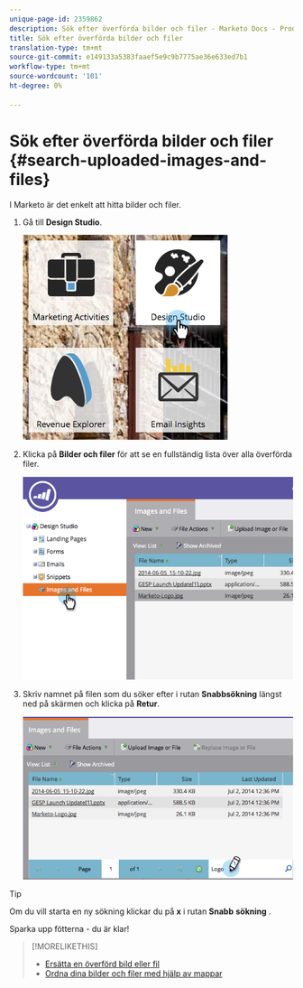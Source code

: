 ```yaml
---
unique-page-id: 2359862
description: Sök efter överförda bilder och filer - Marketo Docs - Produktdokumentation
title: Sök efter överförda bilder och filer
translation-type: tm+mt
source-git-commit: e149133a5383faaef5e9c9b7775ae36e633ed7b1
workflow-type: tm+mt
source-wordcount: '101'
ht-degree: 0%

---
```



# Sök efter överförda bilder och filer {#search-uploaded-images-and-files}

I Marketo är det enkelt att hitta bilder och filer.

1. Gå till **Design Studio**.

   ![](assets/designstudio-1.png)

1. Klicka på **Bilder och filer** för att se en fullständig lista över alla överförda filer.

   ![](assets/image2014-9-16-11-3a44-3a4.png)

1. Skriv namnet på filen som du söker efter i rutan **Snabbsökning** längst ned på skärmen och klicka på **Retur**.

   ![](assets/image2014-9-16-11-3a46-3a32.png)

>[!TIP]
>
>Om du vill starta en ny sökning klickar du på **x** i rutan **Snabb** **sökning** .

Sparka upp fötterna - du är klar!

>[!MORELIKETHIS]
>
>* [Ersätta en överförd bild eller fil](replace-an-uploaded-image-or-file.md)
>* [Ordna dina bilder och filer med hjälp av mappar](organize-your-images-and-files-using-folders.md)

>




